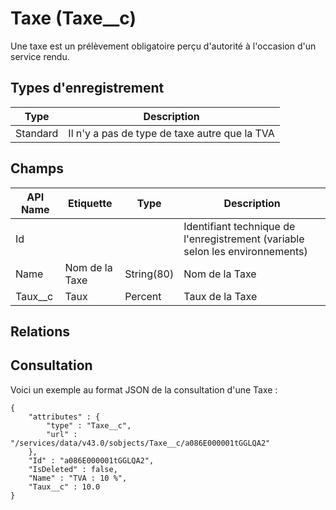# Taxe (Taxe__c)

Une taxe est un prélèvement obligatoire perçu d'autorité à l'occasion d'un service rendu.

## Types d'enregistrement

|Type| Description |
|--|--|
| Standard | Il n'y a pas de type de taxe autre que la TVA |

## Champs

| API Name | Etiquette | Type | Description |
|--|--|--|--|
| Id |  |  | Identifiant technique de l'enregistrement (variable selon les environnements) |
| Name | Nom de la Taxe | String(80) | Nom de la Taxe |
| Taux__c | Taux | Percent | Taux de la Taxe |

## Relations



## Consultation
Voici un exemple au format JSON de la consultation d'une Taxe :

    {
		"attributes" : {
		    "type" : "Taxe__c",
		    "url" : "/services/data/v43.0/sobjects/Taxe__c/a086E000001tGGLQA2"
		},
		"Id" : "a086E000001tGGLQA2",
		"IsDeleted" : false,
		"Name" : "TVA : 10 %",
		"Taux__c" : 10.0
	}


<!--stackedit_data:
eyJoaXN0b3J5IjpbLTE5MzgzMTE1MjMsMjA2MDU5NTIxOSwtND
E1Nzg2NTU2LDEzOTQwMzU4NDddfQ==
-->